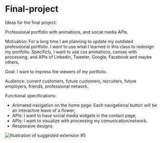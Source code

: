 Final-project
=============

Ideas for the final project:

Professional portfolio with animations, and social media APIs.

Motivation: For a long time I am planning to update my outdated professional portfolio. I want to use what I learned in this class to redesign my portfolio. Specificly, I want to use css animations, canvas with processing, and APIs of Linkedin, Tweeter, Google, Facebook and maybe others.

Goal: I want to impress the viewers of my portfolio.

Audience: current customers, future customers, recruiters, future employers, friends, professional network.

Functional specifications:
* Animated navigation on the home page: Each navigational button will be an interactive leave of a flower;
* APIs: I want to have social media widgets in the contact page;
* APIs: I want to visualize with processing my comunication/network.
* Responsive designs

![Illustration of suggested extension #5](./wireframes-april29-20014/home-page-2.JPG)

